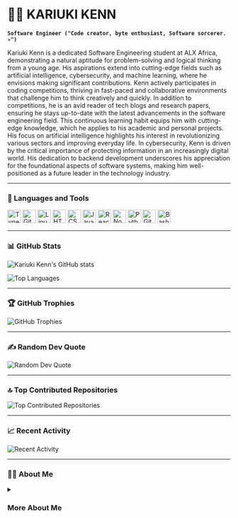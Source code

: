 # 🏄‍♂️ KARIUKI KENN

**`Software Engineer ("Code creator, byte enthusiast, Software sorcerer. ✈️")`**

Kariuki Kenn is a dedicated Software Engineering student at ALX Africa, demonstrating a natural aptitude for problem-solving and logical thinking from a young age. His aspirations extend into cutting-edge fields such as artificial intelligence, cybersecurity, and machine learning, where he envisions making significant contributions. Kenn actively participates in coding competitions, thriving in fast-paced and collaborative environments that challenge him to think creatively and quickly. In addition to competitions, he is an avid reader of tech blogs and research papers, ensuring he stays up-to-date with the latest advancements in the software engineering field. This continuous learning habit equips him with cutting-edge knowledge, which he applies to his academic and personal projects. His focus on artificial intelligence highlights his interest in revolutionizing various sectors and improving everyday life. In cybersecurity, Kenn is driven by the critical importance of protecting information in an increasingly digital world. His dedication to backend development underscores his appreciation for the foundational aspects of software systems, making him well-positioned as a future leader in the technology industry.

---

### 🧰 Languages and Tools

<p align="left">
  <img alt="TypeScript" width="30px" src="https://cdn.jsdelivr.net/gh/devicons/devicon/icons/typescript/typescript-plain.svg" />
  <img alt="Git" width="30px" src="https://cdn.jsdelivr.net/gh/devicons/devicon/icons/git/git-original.svg" />
  <img alt="Linux" width="30px" src="https://cdn.jsdelivr.net/gh/devicons/devicon/icons/linux/linux-original.svg" />
  <img alt="HTML" width="30px" src="https://cdn.jsdelivr.net/gh/devicons/devicon/icons/html5/html5-plain.svg" />
  <img alt="CSS" width="30px" src="https://cdn.jsdelivr.net/gh/devicons/devicon/icons/css3/css3-plain.svg" />
  <img alt="JavaScript" width="30px" src="https://cdn.jsdelivr.net/gh/devicons/devicon/icons/javascript/javascript-plain.svg" />
  <img alt="React" width="30px" src="https://cdn.jsdelivr.net/gh/devicons/devicon/icons/react/react-original.svg" />
  <img alt="NodeJS" width="30px" src="https://cdn.jsdelivr.net/gh/devicons/devicon/icons/nodejs/nodejs-original.svg" />
  <img alt="Python" width="30px" src="https://cdn.jsdelivr.net/gh/devicons/devicon/icons/python/python-plain.svg" />
  <img alt="GitHub" width="30px" src="https://cdn.jsdelivr.net/gh/devicons/devicon/icons/github/github-original.svg" />
  <img alt="Bash" width="30px" src="https://cdn.jsdelivr.net/gh/devicons/devicon/icons/bash/bash-original.svg" />
</p>

---

### 📊 GitHub Stats

![Kariuki Kenn's GitHub stats](https://github-readme-stats.vercel.app/api?username=Kariuki11&show_icons=true&theme=radical)

![Top Languages](https://github-readme-stats.vercel.app/api/top-langs/?username=Kariuki11&layout=compact&theme=radical)

---

### 🏆 GitHub Trophies

![GitHub Trophies](https://github-profile-trophy.vercel.app/?username=Kariuki11&theme=radical&no-frame=false&no-bg=true&margin-w=4)

---

### ✍️ Random Dev Quote

![Random Dev Quote](https://quotes-github-readme.vercel.app/api?type=horizontal&theme=radical)

---

### 🔝 Top Contributed Repositories

![Top Contributed Repositories](https://github-contributor-stats.vercel.app/api?username=Kariuki11&limit=5&theme=dark&combine_all_yearly_contributions=true)

---

### 📈 Recent Activity

![Recent Activity](IMAGE_URL)

---

### 👨‍💻 About Me

<details>
  <summary><h3>More About Me</h3></summary>
  <p>
    Kenneth Kariuki is a dedicated and ambitious student currently
::contentReference[oaicite:14]{index=14}
 
